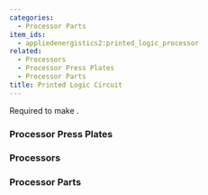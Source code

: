 ```yaml
---
categories:
  - Processor Parts
item_ids:
  - appliedenergistics2:printed_logic_processor
related:
  - Processors
  - Processor Press Plates
  - Processor Parts
title: Printed Logic Circuit
---
```


Required to make <ItemLink
id="appliedenergistics2:printed_logic_processor"/>.

<RecipeFor id="appliedenergistics2:printed_logic_processor" />

### Processor Press Plates

<CategoryIndex category="Processor Press Plates" />

### Processors

<CategoryIndex category="Processors" />

### Processor Parts

<CategoryIndex category="Processor Parts" />
